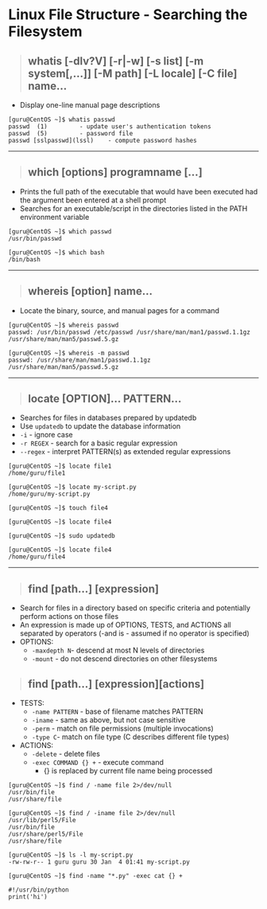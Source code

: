 # Linux File Structure - Searching the Filesystem

> ## **whatis [-dlv?V] [-r|-w] [-s list] [-m system[,...]] [-M path] [-L locale] [-C file] name...**
- Display one-line manual page descriptions

```
[guru@CentOS ~]$ whatis passwd
passwd	(1)  		- update user's authentication tokens
passwd	(5)  		- password file
passwd [sslpasswd](lssl)	- compute password hashes
```

---

> ## **which [options] programname [...]**

- Prints the full path of the executable that would have been executed had the argument been entered at a shell prompt
- Searches for an executable/script in the directories listed in the PATH environment variable

```
[guru@CentOS ~]$ which passwd
/usr/bin/passwd

[guru@CentOS ~]$ which bash
/bin/bash
```

---

> ## **whereis [option] name...**
- Locate the binary, source, and manual pages for a command

```
[guru@CentOS ~]$ whereis passwd
passwd: /usr/bin/passwd /etc/passwd /usr/share/man/man1/passwd.1.1gz /usr/share/man/man5/passwd.5.gz

[guru@CentOS ~]$ whereis -m passwd
passwd: /usr/share/man/man1/passwd.1.1gz /usr/share/man/man5/passwd.5.gz
```

---

> ## **locate [OPTION]... PATTERN...**
- Searches for files in databases prepared by updatedb
- Use `updatedb` to update the database information
- `-i` - ignore case
- `-r REGEX` - search for a basic regular expression
- `--regex`  - interpret PATTERN(s) as extended regular expressions

```
[guru@CentOS ~]$ locate file1
/home/guru/file1

[guru@CentOS ~]$ locate my-script.py 
/home/guru/my-script.py

[guru@CentOS ~]$ touch file4

[guru@CentOS ~]$ locate file4

[guru@CentOS ~]$ sudo updatedb

[guru@CentOS ~]$ locate file4
/home/guru/file4
```

---

> ## **find [path...] [expression]**
- Search for files in a directory based on specific criteria and potentially perform actions on those files
- An expression is made up of OPTIONS, TESTS, and ACTIONS all separated by operators (-and is - assumed if no operator is specified)
- OPTIONS:
    - `-maxdepth N`- descend at most N levels of directories 
    - `-mount` - do not descend directories on other filesystems

> ## **find [path...] [expression][actions]**
- TESTS:
    - `-name PATTERN` - base of filename matches PATTERN
    - `-iname`  - same as above, but not case sensitive
    - `-perm`   - match on file permissions (multiple invocations)
    - `-type C`- match on file type (C describes different file types)
- ACTIONS:
    - `-delete` - delete files
    - `-exec COMMAND {} +` - execute command 
        - {} is replaced by current file name being processed

```
[guru@CentOS ~]$ find / -name file 2>/dev/null
/usr/bin/file
/usr/share/file

[guru@CentOS ~]$ find / -iname file 2>/dev/null
/usr/lib/perl5/File
/usr/bin/file
/usr/share/perl5/File
/usr/share/file

[guru@CentOS ~]$ ls -l my-script.py 
-rw-rw-r-- 1 guru guru 30 Jan  4 01:41 my-script.py

[guru@CentOS ~]$ find -name "*.py" -exec cat {} + 

#!/usr/bin/python
print('hi')
```